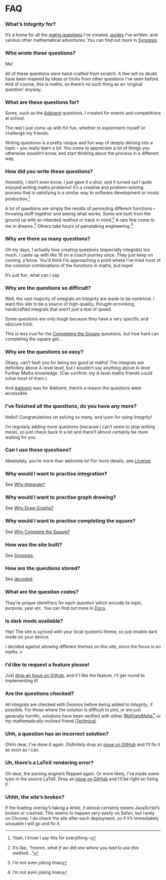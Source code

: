 # FAQ
<!-- #SQUARK live!
| dest = info/faq
| capt = Frequently Asked Questions
| desc = Frequently asked questions about Integrity
| index = info
-->

### What’s *Integrity* for?
It’s a home for all the [maths questions](questions/) I’ve created, [guides](guides/) I’ve written, and various other mathematical adventures. You can find out more in [Synopsis](synopsis.md).

### Who wrote these questions?
Me!

All of these questions were hand-crafted from scratch. A few will no doubt have been inspired by ideas or tricks from other questions I’ve seen before. And of course, this is maths, so there’s no such thing as an ‘original question’ anyway.

### What are these questions for?
Some, such as the [Addvent](questions/addvent/) questions, I created for events and competitions at school.

The rest I just come up with for fun, whether to experiment myself or challenge my friends.

Writing questions is a pretty unique and fun way of deeply delving into a topic – you really learn a lot. You come to appreciate a lot of things you otherwise wouldn’t know, and start thinking about the process in a different way.

### How did you write these questions?
Honestly, I don’t even know. I just gave it a shot, and it turned out I quite enjoyed writing maths problems! It’s a creative and problem-solving process that is satisfying in a similar way to software development or music production.[^similar]

[^similar]: Yeah, I know I say this for everything 💀

A lot of questions are simply the results of permuting different functions – throwing stuff together and seeing what works. Some are built from the ground up with an intended method or track in mind.[^trick] A rare few come to me in dreams.[^dreams] Others take hours of painstaking engineering.[^dreams]

[^trick]: It’s like, *“hmmm, what if we did one where you had to use this method...”*
[^dreams]: I’m not even joking lmao
[^alt-sol]: Only for someone to cheese it with a far simpler solution which I unknowingly created, naturally.

### Why are there so many questions?
Oh my days, I actually love creating questions (especially integrals) too much. I came up with like 16 on a coach journey once. They just keep on coming, y’know. You’d think I’m approaching a point where I’ve tried most of the common combinations of the functions in maths, but nope!

It’s just fun, what can I say.

### Why are the questions so difficult?
Well, the vast majority of integrals on *Integrity* are made to be nontrivial. I want this site to be a source of high-quality, thought-provoking, handcrafted integrals that aren’t just a test of speed.

Some questions are only tough because they have a very specific and obscure trick.

This is less true for the [Completing the Square](questions/complete-square/) questions, but how hard can completing the square get...

### Why are the questions so easy?
Okayy, can’t fault you for being too good at maths! The integrals are definitely above A-level level, but I wouldn’t say anything above A-level Further Maths knowledge. (Can confirm: my A-level maths friends could solve most of them.)

And [Addvent](questions/addvent/) was for Addvent, there’s a reason the questions were accessible.

### I’ve finished all the questions, do you have any more?
Hello!! Congratulations on solving so many, and tysm for using *Integrity*!

I’m regularly adding more questions (because I can’t seem to stop writing more), so just check back in a bit and there’ll almost certainly be more waiting for you.

### Can I use these questions?
Absolutely, you’re more than welcome to! For more details, see [License](README.md#License).

### Why would I want to practise integration?
See [Why Integrate?](guides/integrals/why.md)

### Why would I want to practise graph drawing?
See [Why Draw Graphs?](guides/graph-drawing/why.md)

### Why would I want to practise completing the square?
See [Why Complete the Square?](guides/complete-square/why.md)

### How was the site built?
See [Synopsis](synopsis.md).

### How are the questions stored?
See [decoded](edu.md).

### What are the question codes?
They’re unique identifiers for each question which encode its topic, purpose, year etc. You can find out more in [Docs](docs/shards.md).

### Is dark mode available?
Yep! The site is synced with your local system’s theme, so just enable dark mode on your device.

I decided against allowing different themes on this site, since the focus is on maths :v

### I’d like to request a feature please!
Just [drop an Issue on Github](https://github.com/Sup2point0/integrity/issues), and if I like the feature, I’ll get round to implementing it!

### Are the questions checked?
All integrals are checked with Desmos before being added to *Integrity*, if possible. For those where the solution is difficult to plot, or are just generally horrific, solutions have been verified with either [WolframAlpha<sup>↗</sup>](https://www.wolframalpha.com/) or my mathematically inclined friend [iTechnical](https://github.com/itechnicals).

### Uhh, a question has an incorrect solution?
Ohhh dear, I’ve done it again. *Definitely* drop an [issue on GitHub](https://github.com/Sup2point0/integrity/issues) and I’ll fix it as soon as I can.

### Uh, there’s a LaTeX rendering error?
Oh dear, the parsing engine’s flopped again. Or more likely, I’ve made some typo in the source LaTeX. Drop an [issue on GitHub](https://github.com/Sup2point0/integrity/issues) and I’ll be right on fixing it.

### Uhhh, the site’s broken?
If the loading overlay’s taking a while, it almost certainly means JavaScript’s broken or crashed. This seems to happen very easily on Safari, but rarely on Chrome. I do check the site after each deployment, so if it’s immediately unusable I will go and fix it.
